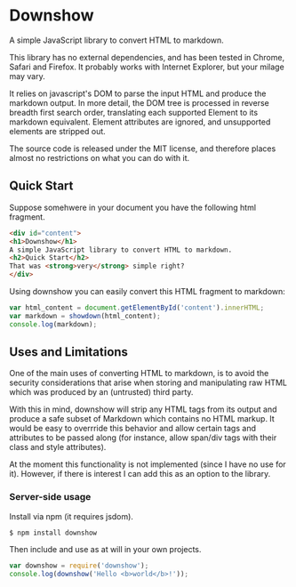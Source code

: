 # Downshow

A simple JavaScript library to convert HTML to markdown.

This library has no external dependencies, and has been tested 
in Chrome, Safari and Firefox. It probably works with Internet Explorer,
but your milage may vary.

It relies on javascript's DOM to parse the input HTML and produce the markdown
output.  In more detail, the DOM tree is processed in reverse breadth
first search order, translating each supported Element to its markdown
equivalent. Element attributes are ignored, and unsupported elements are
stripped out.

The source code is released under the MIT license, and therefore places
almost no restrictions on what you can do with it.

## Quick Start

Suppose somehwere in your document you have the following html fragment.

``` html
<div id="content">
<h1>Downshow</h1>
A simple JavaScript library to convert HTML to markdown.
<h2>Quick Start</h2>
That was <strong>very</strong> simple right?
</div>
```

Using downshow you can easily convert this HTML fragment to markdown:

```js
var html_content = document.getElementById('content').innerHTML;
var markdown = showdown(html_content);
console.log(markdown);
```

## Uses and Limitations

One of the main uses of converting HTML to markdown, is to avoid the
security considerations that arise when storing and manipulating raw
HTML which was produced by an (untrusted) third party.

With this in mind, downshow will strip any HTML tags from its output and
produce a safe subset of Markdown which contains no HTML markup. It
would be easy to overrride this behavior and allow certain tags and
attributes to be passed along (for instance, allow span/div tags with
their class and style attributes).

At the moment this functionality is not implemented (since I have no use
for it). However, if there is interest I can add this as an option to
the library.

### Server-side usage

Install via npm (it requires jsdom).

    $ npm install downshow

Then include and use as at will in your own projects.

```js
var downshow = require('downshow');
console.log(downshow('Hello <b>world</b>!'));
